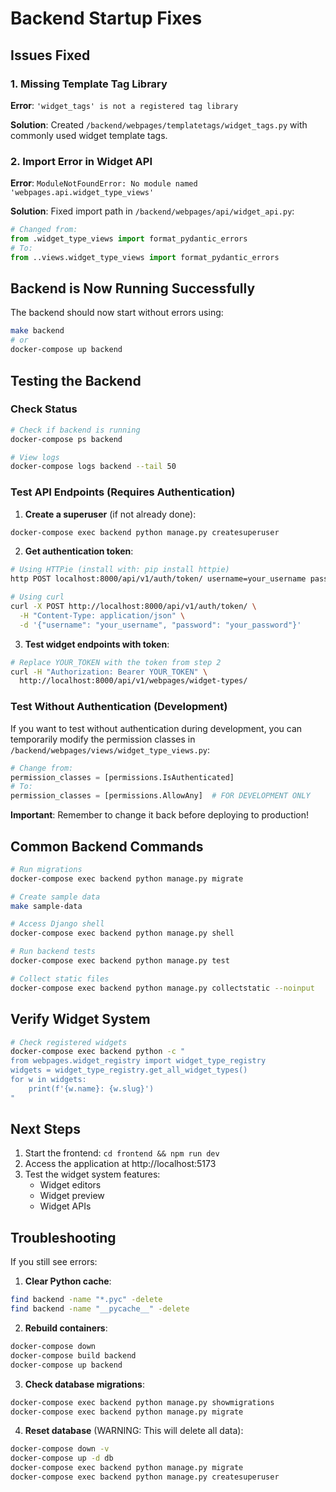 # Backend Startup Fixes

## Issues Fixed

### 1. Missing Template Tag Library
**Error**: `'widget_tags' is not a registered tag library`

**Solution**: Created `/backend/webpages/templatetags/widget_tags.py` with commonly used widget template tags.

### 2. Import Error in Widget API
**Error**: `ModuleNotFoundError: No module named 'webpages.api.widget_type_views'`

**Solution**: Fixed import path in `/backend/webpages/api/widget_api.py`:
```python
# Changed from:
from .widget_type_views import format_pydantic_errors
# To:
from ..views.widget_type_views import format_pydantic_errors
```

## Backend is Now Running Successfully

The backend should now start without errors using:
```bash
make backend
# or
docker-compose up backend
```

## Testing the Backend

### Check Status
```bash
# Check if backend is running
docker-compose ps backend

# View logs
docker-compose logs backend --tail 50
```

### Test API Endpoints (Requires Authentication)

1. **Create a superuser** (if not already done):
```bash
docker-compose exec backend python manage.py createsuperuser
```

2. **Get authentication token**:
```bash
# Using HTTPie (install with: pip install httpie)
http POST localhost:8000/api/v1/auth/token/ username=your_username password=your_password

# Using curl
curl -X POST http://localhost:8000/api/v1/auth/token/ \
  -H "Content-Type: application/json" \
  -d '{"username": "your_username", "password": "your_password"}'
```

3. **Test widget endpoints with token**:
```bash
# Replace YOUR_TOKEN with the token from step 2
curl -H "Authorization: Bearer YOUR_TOKEN" \
  http://localhost:8000/api/v1/webpages/widget-types/
```

### Test Without Authentication (Development)

If you want to test without authentication during development, you can temporarily modify the permission classes in `/backend/webpages/views/widget_type_views.py`:

```python
# Change from:
permission_classes = [permissions.IsAuthenticated]
# To:
permission_classes = [permissions.AllowAny]  # FOR DEVELOPMENT ONLY
```

**Important**: Remember to change it back before deploying to production!

## Common Backend Commands

```bash
# Run migrations
docker-compose exec backend python manage.py migrate

# Create sample data
make sample-data

# Access Django shell
docker-compose exec backend python manage.py shell

# Run backend tests
docker-compose exec backend python manage.py test

# Collect static files
docker-compose exec backend python manage.py collectstatic --noinput
```

## Verify Widget System

```bash
# Check registered widgets
docker-compose exec backend python -c "
from webpages.widget_registry import widget_type_registry
widgets = widget_type_registry.get_all_widget_types()
for w in widgets:
    print(f'{w.name}: {w.slug}')
"
```

## Next Steps

1. Start the frontend: `cd frontend && npm run dev`
2. Access the application at http://localhost:5173
3. Test the widget system features:
   - Widget editors
   - Widget preview
   - Widget APIs

## Troubleshooting

If you still see errors:

1. **Clear Python cache**:
```bash
find backend -name "*.pyc" -delete
find backend -name "__pycache__" -delete
```

2. **Rebuild containers**:
```bash
docker-compose down
docker-compose build backend
docker-compose up backend
```

3. **Check database migrations**:
```bash
docker-compose exec backend python manage.py showmigrations
docker-compose exec backend python manage.py migrate
```

4. **Reset database** (WARNING: This will delete all data):
```bash
docker-compose down -v
docker-compose up -d db
docker-compose exec backend python manage.py migrate
docker-compose exec backend python manage.py createsuperuser
```